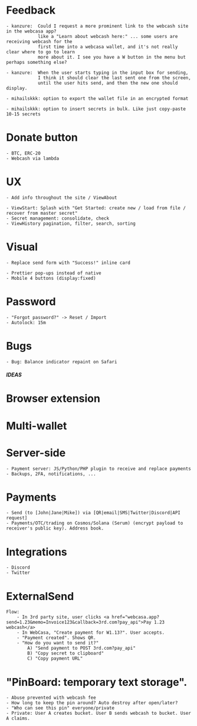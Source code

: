 # Feedback
    - kanzure:  Could I request a more prominent link to the webcash site in the webcasa app?
                like a "Learn about webcash here:" ... some users are receiving webcash for the
                first time into a webcasa wallet, and it's not really clear where to go to learn
                more about it. I see you have a W button in the menu but perhaps something else?

    - kanzure:  When the user starts typing in the input box for sending,
                I think it should clear the last sent one from the screen,
                until the user hits send, and then the new one should display.

    - mihailskkk: option to export the wallet file in an encrypted format

    - mihailskkk: option to insert secrets in bulk. Like just copy-paste 10-15 secrets

# Donate button
    - BTC, ERC-20
    - Webcash via lambda

# UX
    - Add info throughout the site / ViewAbout

    - ViewStart: Splash with "Get Started: create new / load from file / recover from master secret"
    - Secret management: consolidate, check
    - ViewHistory pagination, filter, search, sorting

# Visual
    - Replace send form with "Success!" inline card

    - Prettier pop-ups instead of native
    - Mobile 4 buttons (display:fixed)

# Password
    - "Forgot password?" -> Reset / Import
    - Autolock: 15m

# Bugs
    - Bug: Balance indicator repaint on Safari

##### IDEAS

# Browser extension

# Multi-wallet

# Server-side
    - Payment server: JS/Python/PHP plugin to receive and replace payments
    - Backups, 2FA, notifications, ...

# Payments
    - Send (to [John|Jane|Mike]) via [QR|email|SMS|Twitter|Discord|API request]
    - Payments/OTC/trading on Cosmos/Solana (Serum) (encrypt payload to receiver's public key). Address book.

# Integrations
    - Discord
    - Twitter

# ExternalSend
    Flow:
        - In 3rd party site, user clicks <a href="webcasa.app?send=1.23&memo=Invoice123&callback=3rd.com?pay_api">Pay 1.23 webcash</a>
        - In WebCasa, "Create payment for W1.13?". User accepts.
        - "Payment created". Shows QR.
        - "How do you want to send it?"
            A) "Send payment to POST 3rd.com?pay_api"
            B) "Copy secret to clipboard"
            C) "Copy payment URL"

# "PinBoard: temporary text storage".
    - Abuse prevented with webcash fee
    - How long to keep the pin around? Auto destroy after open/later?
    - "Who can see this pin" everyone/private
    - Private: User A creates bucket. User B sends webcash to bucket. User A claims.
